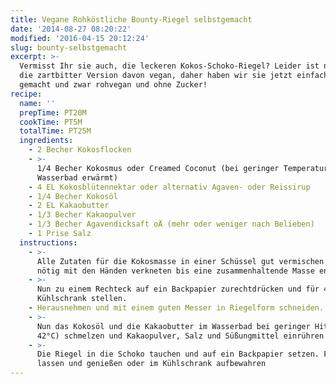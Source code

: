 ```yaml
---
title: Vegane Rohköstliche Bounty-Riegel selbstgemacht
date: '2014-08-27 08:20:22'
modified: '2016-04-15 20:12:24'
slug: bounty-selbstgemacht
excerpt: >-
  Vermisst Ihr sie auch, die leckeren Kokos-Schoko-Riegel? Leider ist nicht mal
  die zartbitter Version davon vegan, daher haben wir sie jetzt einfach selbst
  gemacht und zwar rohvegan und ohne Zucker!
recipe:
  name: ''
  prepTime: PT20M
  cookTime: PT5M
  totalTime: PT25M
  ingredients:
    - 2 Becher Kokosflocken
    - >-
      1/4 Becher Kokosmus oder Creamed Coconut (bei geringer Temperatur im
      Wasserbad erwärmt)
    - 4 EL Kokosblütennektar oder alternativ Agaven- oder Reissirup
    - 1/4 Becher Kokosöl
    - 2 EL Kakaobutter
    - 1/3 Becher Kakaopulver
    - 1/3 Becher Agavendicksaft oÄ (mehr oder weniger nach Belieben)
    - 1 Prise Salz
  instructions:
    - >-
      Alle Zutaten für die Kokosmasse in einer Schüssel gut vermischen und wenn
      nötig mit den Händen verkneten bis eine zusammenhaltende Masse entsteht.
    - >-
      Nun zu einem Rechteck auf ein Backpapier zurechtdrücken und für 4h in den
      Kühlschrank stellen.
    - Herausnehmen und mit einem guten Messer in Riegelform schneiden.
    - >-
      Nun das Kokosöl und die Kakaobutter im Wasserbad bei geringer Hitze (unter
      42°C) schmelzen und Kakaopulver, Salz und Süßungmittel einrühren.
    - >-
      Die Riegel in die Schoko tauchen und auf ein Backpapier setzen. Festwerden
      lassen und genießen oder im Kühlschrank aufbewahren
---
```


